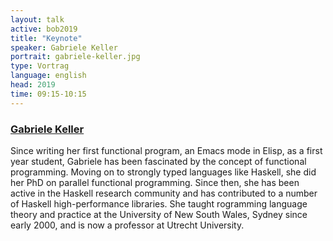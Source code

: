 ```yaml
---
layout: talk
active: bob2019
title: "Keynote"
speaker: Gabriele Keller
portrait: gabriele-keller.jpg
type: Vortrag
language: english
head: 2019
time: 09:15-10:15
---
```


### [Gabriele Keller](https://www.uu.nl/staff/GKKeller) 

Since writing her first functional program, an Emacs mode in Elisp, as
a first year student, Gabriele has been fascinated by the concept of
functional programming. Moving on to strongly typed languages like
Haskell, she did her PhD on parallel functional programming. Since
then, she has been active in the Haskell research community and has
contributed to a number of Haskell high-performance libraries. She taught
rogramming language theory and practice at the University
of New South Wales, Sydney since early 2000, and is now a professor at
Utrecht University.
